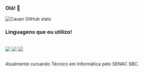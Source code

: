 ### Olá! 👊





![Cauan GitHub stats](https://github-readme-stats.vercel.app/api?username=cauancauan&show_icons=true&theme=onedark)

### Linguagens que eu utilizo!

<div style="display: inline_block"><br/>
    <img align="center" alt"C#" src="https://img.shields.io/badge/C%23-239120?style=for-the-badge&logo=c-sharp&logoColor=white" />
    <img align="center" alt"HTML5" src="https://img.shields.io/badge/HTML5-E34F26?style=for-the-badge&logo=html5&logoColor=white" />
    <img align="center" alt"CSS3" src="https://img.shields.io/badge/CSS3-1572B6?style=for-the-badge&logo=css3&logoColor=white" />
</div><br/>

Atualmente cursando Técnico em Informática pelo SENAC SBC.

